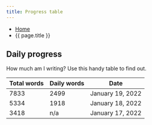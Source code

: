 ```yaml
---
title: Progress table
---
```


<nav aria-label="Breadcrumb" class="breadcrumb">
  <ul>
    <li><a href='{{ "/" | relative_url }}'>Home</a></li>
    <li><span aria-current="page">{{ page.title }}</span></li>
  </ul>
</nav>

## Daily progress

How much am I writing? Use this handy table to find out.

| Total words | Daily words | Date                          |
|:------------|:------------|:-----------------------------:|
| 7833        | 2499        | January 19, 2022              |
| 5334        | 1918        | January 18, 2022              |
| 3418        | n/a         | January 17, 2022              |
